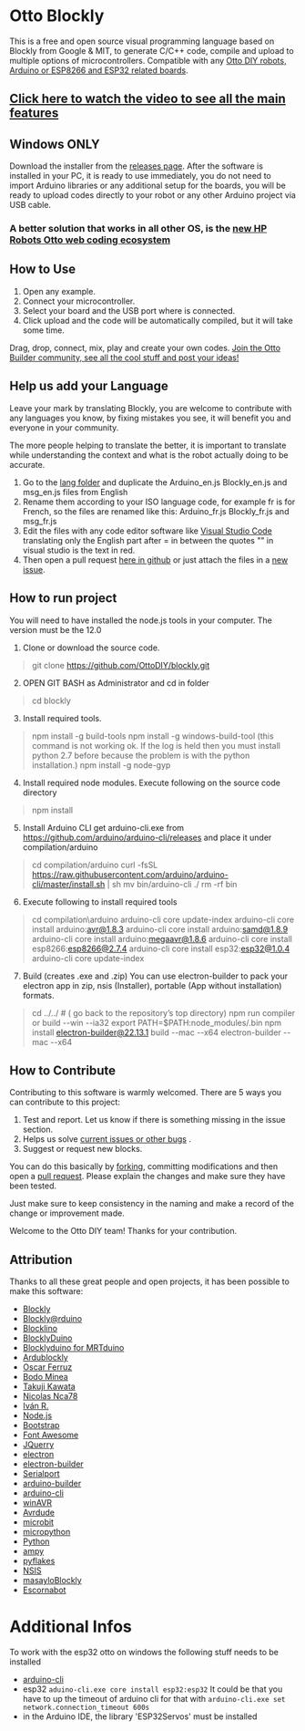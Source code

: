# Otto Blockly

This is a free and open source visual programming language based on Blockly from Google & MIT, to generate C/C++ code, 
compile and upload to multiple options of microcontrollers. Compatible with any 
[Otto DIY robots, Arduino or ESP8266 and ESP32 related boards](https://www.ottodiy.com/software). 

## [Click here to watch the video to see all the main features](https://youtu.be/chcWxh4Co_c)

## Windows ONLY

Download the installer from the [releases page](https://github.com/OttoDIY/blockly/releases). After the software is 
installed in your PC, it is ready to use immediately, you do not need to import Arduino libraries or any additional 
setup for the boards, you will be ready to upload codes directly to your robot or any other Arduino project via USB cable.

### A better solution that works in all other OS, is the [new HP Robots Otto web coding ecosystem](https://hprobots.com/otto-robot/code/) 

## How to Use

1. Open any example.
2. Connect your microcontroller.
3. Select your board and the USB port where is connected.
4. Click upload and the code will be automatically compiled, but it will take some time.

Drag, drop, connect, mix, play and create your own codes. 
[Join the Otto Builder community, see all the cool stuff and post your ideas!](https://www.ottodiy.com/community) 

## Help us add your Language

Leave your mark by translating Blockly, you are welcome to contribute with any languages you know, by fixing mistakes you see, it will 
benefit you and everyone in your community.

The more people helping to translate the better, it is important to translate while understanding the context and what 
is the robot actually doing to be accurate.

1. Go to the [lang folder](https://github.com/OttoDIY/blockly/tree/master/www/lang) and duplicate the Arduino_en.js 
Blockly_en.js and msg_en.js files from English
2. Rename them according to your ISO language code, for example fr is for French, so the files are renamed like this:
Arduino_fr.js Blockly_fr.js and msg_fr.js  
3. Edit the files with any code editor software like [Visual Studio Code](https://code.visualstudio.com/) translating 
only the English part after = in between the quotes "" in visual studio is the text in red.
4. Then open a pull request [here in github](https://github.com/OttoDIY/blockly/pulls) or just attach the files in a
[new issue](https://github.com/OttoDIY/blockly/issues).

## How to run project
You will need to have installed the node.js tools in your computer. The version must be the 12.0

1. Clone or download the source code.
> git clone https://github.com/OttoDIY/blockly.git
2. OPEN GIT BASH as Administrator and cd in folder
> cd blockly
3. Install required tools.
> npm install -g build-tools
>npm install -g windows-build-tool 
	(this command is not working ok. If the log is held then you must install python 2.7 before because the problem is with the python installation.)
> npm install -g node-gyp
4. Install required node modules. Execute following on the source code directory
> npm install
5. Install Arduino CLI
get arduino-cli.exe from https://github.com/arduino/arduino-cli/releases 
and place it under compilation/arduino
>cd compilation/arduino
curl -fsSL https://raw.githubusercontent.com/arduino/arduino-cli/master/install.sh | sh
mv bin/arduino-cli ./
rm -rf bin
6. Execute following to install required tools
>cd compilation\arduino
>arduino-cli core update-index
>arduino-cli core install arduino:avr@1.8.3
>arduino-cli core install arduino:samd@1.8.9
>arduino-cli core install arduino:megaavr@1.8.6
>arduino-cli core install esp8266:esp8266@2.7.4
>arduino-cli core install esp32:esp32@1.0.4
>arduino-cli core update-index
7. Build (creates .exe and .zip)
You can use electron-builder to pack your electron app in zip, nsis (Installer), portable (App without installation) formats.
>cd ../../     #  ( go back to the repository’s top directory)
> npm run compiler
or
> build --win --ia32
>export PATH=$PATH:node_modules/.bin
npm install electron-builder@22.13.1
>build --mac --x64
>electron-builder --mac --x64

## How to Contribute

Contributing to this software is warmly welcomed. There are 5 ways you can contribute to this project:
1. Test and report. Let us know if there is something missing in the issue section.
2. Helps us solve [current issues or other bugs](https://github.com/OttoDIY/blockly/issues) .
3. Suggest or request new blocks.

You can do this basically by [forking](https://help.github.com/en/articles/fork-a-repo), committing modifications and 
then open a [pull request](https://help.github.com/en/articles/about-pull-requests). Please explain the changes and
make sure they have been tested.

Just make sure to keep consistency in the naming and make a record of the change or improvement made.

Welcome to the Otto DIY team!
Thanks for your contribution.

## Attribution

Thanks to all these great people and open projects, it has been possible to make this software:

- [Blockly](https://developers.google.com/blockly)
- [Blockly@rduino](https://github.com/technologiescollege/Blockly-at-rduino)
- [Blocklino](https://github.com/fontainejp/blocklino/)
- [BlocklyDuino](https://github.com/BlocklyDuino/BlocklyDuino)
- [Blocklyduino for MRTduino](https://logix5.com/Blockyduino-para-MRTDuino/)
- [Ardublockly](https://github.com/carlosperate/ardublockly)
- [Oscar Ferruz](https://github.com/logix5)
- [Bodo Minea](https://github.com/BodoMinea)
- [Takuji Kawata](https://github.com/takujikawata-pr)
- [Nicolas Nca78](https://github.com/Nca78/Matrix_GFX)
- [Iván R.](https://github.com/IvanR3D)
- [Node.js](https://nodejs.org/)
- [Bootstrap](http://getbootstrap.com)
- [Font Awesome](http://fontawesome.io)
- [JQuerry](https://jquery.com)
- [electron](https://electronjs.org/)
- [electron-builder](https://github.com/electron-userland/electron-builder)
- [Serialport](https://github.com/node-serialport/node-serialport)
- [arduino-builder](https://github.com/arduino/arduino-builder)
- [arduino-cli](https://github.com/arduino/arduino-cli)
- [winAVR](https://sourceforge.net/projects/winavr)
- [Avrdude](http://www.nongnu.org/avrdude)
- [microbit](https://microbit.org/)
- [micropython](https://wiki.mchobby.be/index.php?title=MicroPython-Accueil)
- [Python](https://docs.python.org/)
- [ampy](https://github.com/pycampers/ampy)
- [pyflakes](https://github.com/PyCQA/pyflakes)
- [NSIS](https://sourceforge.net/projects/nsis)
- [masayloBlockly](https://github.com/agomezgar/masayloBlockly)
- [Escornabot](escornabot.com) 


# Additional Infos
To work with the esp32 otto on windows the following stuff needs to be installed
- [arduino-cli](https://docs.arduino.cc/arduino-cli/installation/#latest-release)
- esp32 ```aduino-cli.exe core install esp32:esp32``` It could be that you have to up the timeout of arduino cli for that with ```arduino-cli.exe set network.connection_timeout 600s```
- in the Arduino IDE, the library 'ESP32Servos' must be installed
